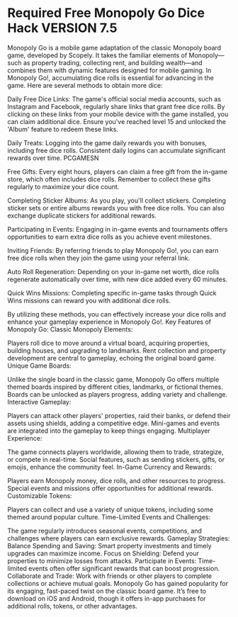 # Required Free Monopoly Go Dice Hack VERSION 7.5

Monopoly Go is a mobile game adaptation of the classic Monopoly board game, developed by Scopely. It takes the familiar elements of Monopoly—such as property trading, collecting rent, and building wealth—and combines them with dynamic features designed for mobile gaming.
In Monopoly Go!, accumulating dice rolls is essential for advancing in the game. Here are several methods to obtain more dice:

Daily Free Dice Links: The game's official social media accounts, such as Instagram and Facebook, regularly share links that grant free dice rolls. By clicking on these links from your mobile device with the game installed, you can claim additional dice. Ensure you've reached level 15 and unlocked the 'Album' feature to redeem these links. 

Daily Treats: Logging into the game daily rewards you with bonuses, including free dice rolls. Consistent daily logins can accumulate significant rewards over time. 
PCGAMESN

Free Gifts: Every eight hours, players can claim a free gift from the in-game store, which often includes dice rolls. Remember to collect these gifts regularly to maximize your dice count. 

Completing Sticker Albums: As you play, you'll collect stickers. Completing sticker sets or entire albums rewards you with free dice rolls. You can also exchange duplicate stickers for additional rewards. 

Participating in Events: Engaging in in-game events and tournaments offers opportunities to earn extra dice rolls as you achieve event milestones. 

Inviting Friends: By referring friends to play Monopoly Go!, you can earn free dice rolls when they join the game using your referral link. 

Auto Roll Regeneration: Depending on your in-game net worth, dice rolls regenerate automatically over time, with new dice added every 60 minutes. 

Quick Wins Missions: Completing specific in-game tasks through Quick Wins missions can reward you with additional dice rolls. 

By utilizing these methods, you can effectively increase your dice rolls and enhance your gameplay experience in Monopoly Go!.
Key Features of Monopoly Go:
Classic Monopoly Elements:

Players roll dice to move around a virtual board, acquiring properties, building houses, and upgrading to landmarks.
Rent collection and property development are central to gameplay, echoing the original board game.
Unique Game Boards:

Unlike the single board in the classic game, Monopoly Go offers multiple themed boards inspired by different cities, landmarks, or fictional themes.
Boards can be unlocked as players progress, adding variety and challenge.
Interactive Gameplay:

Players can attack other players' properties, raid their banks, or defend their assets using shields, adding a competitive edge.
Mini-games and events are integrated into the gameplay to keep things engaging.
Multiplayer Experience:

The game connects players worldwide, allowing them to trade, strategize, or compete in real-time.
Social features, such as sending stickers, gifts, or emojis, enhance the community feel.
In-Game Currency and Rewards:

Players earn Monopoly money, dice rolls, and other resources to progress.
Special events and missions offer opportunities for additional rewards.
Customizable Tokens:

Players can collect and use a variety of unique tokens, including some themed around popular culture.
Time-Limited Events and Challenges:

The game regularly introduces seasonal events, competitions, and challenges where players can earn exclusive rewards.
Gameplay Strategies:
Balance Spending and Saving: Smart property investments and timely upgrades can maximize income.
Focus on Shielding: Defend your properties to minimize losses from attacks.
Participate in Events: Time-limited events often offer significant rewards that can boost progression.
Collaborate and Trade: Work with friends or other players to complete collections or achieve mutual goals.
Monopoly Go has gained popularity for its engaging, fast-paced twist on the classic board game. It’s free to download on iOS and Android, though it offers in-app purchases for additional rolls, tokens, or other advantages.
